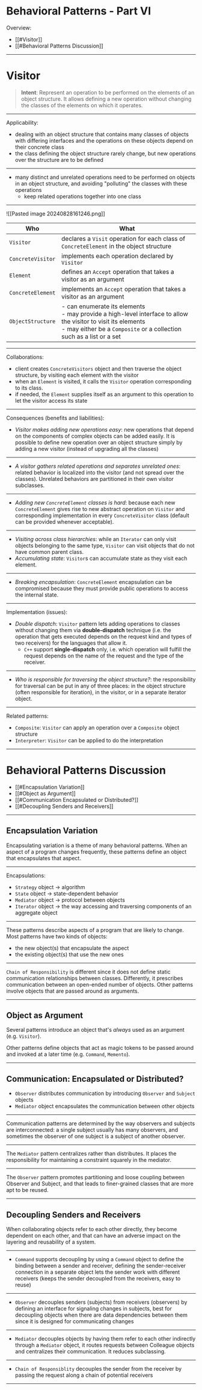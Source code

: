 # Behavioral Patterns - Part VI

Overview:

- [[#Visitor]]
- [[#Behavioral Patterns Discussion]]


---

# Visitor


> **Intent**: Represent an operation to be performed on the elements of an object structure. It allows defining a new operation without changing the classes of the elements on which it operates.

---

Applicability:

- dealing with an object structure that contains many classes of objects with differing interfaces and the operations on these objects depend on their concrete class
- the class defining the object structure rarely change, but new operations over the structure are to be defined

---

- many distinct and unrelated operations need to be performed on objects in an object structure, and avoiding "polluting" the classes with these operations
	- keep related operations together into one class

---

![[Pasted image 20240828161246.png]]

| Who               | What                                                                                                                                                                                     |
| ----------------- | ---------------------------------------------------------------------------------------------------------------------------------------------------------------------------------------- |
| `Visitor`         | declares a `Visit` operation for each class of `ConcreteElement` in the object structure                                                                                                 |
| `ConcreteVisitor` | implements each operation declared by `Visitor`                                                                                                                                          |
| `Element`         | defines an `Accept` operation that takes a visitor as an argument                                                                                                                        |
| `ConcreteElement` | implements an `Accept` operation that takes a visitor as an argument                                                                                                                     |
| `ObjectStructure` | - can enumerate its elements<br>- may provide a high-level interface to allow the visitor to visit its elements<br>- may either be a `Composite` or a collection such as a list or a set |
 
---

Collaborations:

- client creates `ConcreteVisitors` object and then traverse the object structure, by visiting each element with the visitor
- when an `Element` is visited, it calls the `Visitor` operation corresponding to its class.
- if needed, the `Element` supplies itself as an argument to this operation to let the visitor access its state

---

Consequences (benefits and liabilities):

- *Visitor makes adding new operations easy*: new operations that depend on the components of complex objects can be added easily. It is possible to define new operation over an object structure simply by adding a new visitor (instead of upgrading all the classes)

---

- *A visitor gathers related operations and separates unrelated ones*: related behavior is localized into the visitor (and not spread over the classes). Unrelated behaviors are partitioned in their own visitor subclasses.

---

- *Adding new `ConcreteElement` classes is hard*: because each new `ConcreteElement` gives rise to new abstract operation on `Visitor` and corresponding implementation in every `ConcreteVisitor` class (default can be provided whenever acceptable).

---

- *Visiting across class hierarchies*: while an `Iterator` can only visit objects belonging to the same type, `Visitor` can visit objects that do not have common parent class.
- *Accumulating state*: `Visitor`s can accumulate state as they visit each element.

---

- *Breaking encapsulation*: `ConcreteElement` encapsulation can be compromised because they must provide public operations to access the internal state.

---

Implementation (issues):

- *Double dispatch*: `Visitor` pattern lets adding operations to classes without changing them via **double-dispatch** technique (i.e. the operation that gets executed depends on the request kind and types of two receivers) for the languages that allow it. 
	- `C++` support **single-dispatch** only, i.e. which operation will fulfill the request depends on the name of the request and the type of the receiver.

---

- *Who is responsible for traversing the object structure?*: the responsibility for traversal can be put in any of three places: in the object structure (often responsible for iteration), in the visitor, or in a separate iterator object.

---

Related patterns:

- `Composite`: `Visitor` can apply an operation over a `Composite` object structure
- `Interpreter`: `Visitor` can be applied to do the interpretation

---

# Behavioral Patterns Discussion

- [[#Encapsulation Variation]]
- [[#Object as Argument]]
- [[#Communication Encapsulated or Distributed?]]
- [[#Decoupling Senders and Receivers]]

---
## Encapsulation Variation

Encapsulating variation is a theme of many behavioral patterns. When an aspect of a program changes frequently, these patterns define an object that encapsulates that aspect.

---

Encapsulations:

- `Strategy` object -> algorithm
- `State` object -> state-dependent behavior
- `Mediator` object -> protocol between objects
- `Iterator` object -> the way accessing and traversing components of an aggregate object

---

These patterns describe aspects of a program that are likely to change. Most patterns have two kinds of objects: 

- the new object(s) that encapsulate the aspect
- the existing object(s) that use the new ones

---

`Chain of Responsibility` is different since it does not define static communication relationships between classes. Differently, it prescribes communication between an open-ended number of objects. Other patterns involve objects that are passed around as arguments.

---

## Object as Argument

Several patterns introduce an object that's *always* used as an argument (e.g. `Visitor`).

Other patterns define objects that act as magic tokens to be passed around and invoked at a later time (e.g. `Command`, `Memento`).

---

## Communication: Encapsulated or Distributed?

- `Observer` distributes communication by introducing `Observer` and `Subject` objects
- `Mediator` object encapsulates the communication between other objects

---

Communication patterns are determined by the way observers and subjects are interconnected: a single subject usually has many observers, and sometimes the observer of one subject is a subject of another observer.

---

The `Mediator` pattern centralizes rather than distributes. It places the responsibility for maintaining a constraint squarely in the mediator.

---

The `Observer` pattern promotes partitioning and loose coupling between Observer and Subject, and that leads to finer-grained classes that are more apt to be reused.

---
## Decoupling Senders and Receivers

When collaborating objects refer to each other directly, they become dependent on each other, and that can have an adverse impact on the layering and reusability of a system. 

---

- `Command` supports decoupling by using a `Command` object to define the binding between a sender and receiver, defining the sender-receiver connection in a separate object lets the sender work with different receivers (keeps the sender decoupled from the receivers, easy to reuse)

---

- `Observer` decouples senders (subjects) from receivers (observers) by defining an interface for signaling changes in subjects, best for decoupling objects when there are data dependencies between them since it is designed for communicating changes

---

- `Mediator` decouples objects by having them refer to each other indirectly through a `Mediator` object, it routes requests between Colleague objects and centralizes their communication. It reduces subclassing.

---

- `Chain of Responsiblity` decouples the sender from the receiver by passing the request along a chain of potential receivers

---